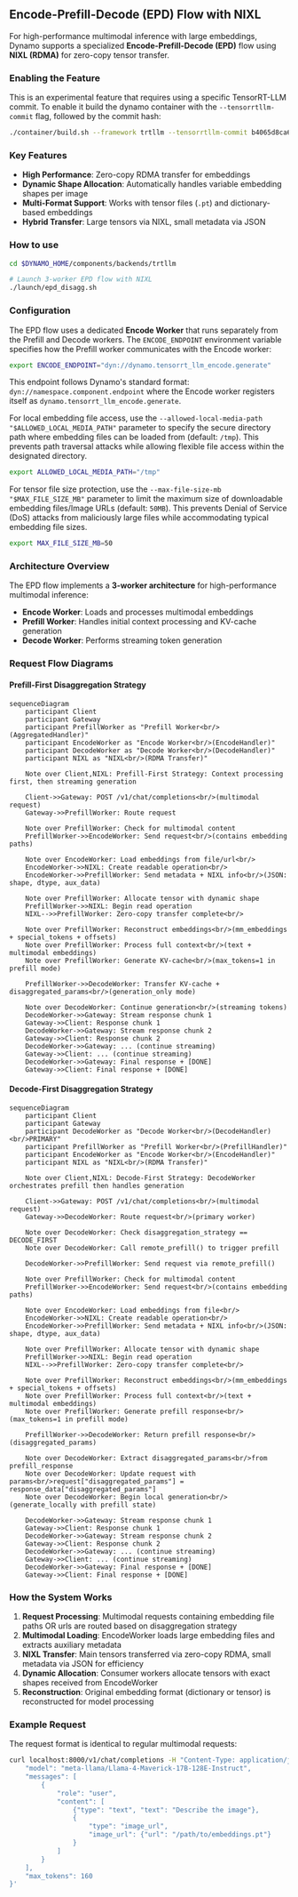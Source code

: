 ## Encode-Prefill-Decode (EPD) Flow with NIXL

For high-performance multimodal inference with large embeddings, Dynamo supports a specialized **Encode-Prefill-Decode (EPD)** flow using **NIXL (RDMA)** for zero-copy tensor transfer.

### Enabling the Feature

This is an experimental feature that requires using a specific TensorRT-LLM commit.
To enable it build the dynamo container with the `--tensorrtllm-commit` flag, followed by the commit hash:

```bash
./container/build.sh --framework trtllm --tensorrtllm-commit b4065d8ca64a64eee9fdc64b39cb66d73d4be47c
```

### Key Features

- **High Performance**: Zero-copy RDMA transfer for embeddings
- **Dynamic Shape Allocation**: Automatically handles variable embedding shapes per image
- **Multi-Format Support**: Works with tensor files (`.pt`) and dictionary-based embeddings
- **Hybrid Transfer**: Large tensors via NIXL, small metadata via JSON

### How to use

```bash
cd $DYNAMO_HOME/components/backends/trtllm

# Launch 3-worker EPD flow with NIXL
./launch/epd_disagg.sh
```

### Configuration

The EPD flow uses a dedicated **Encode Worker** that runs separately from the Prefill and Decode workers. The `ENCODE_ENDPOINT` environment variable specifies how the Prefill worker communicates with the Encode worker:

```bash
export ENCODE_ENDPOINT="dyn://dynamo.tensorrt_llm_encode.generate"
```

This endpoint follows Dynamo's standard format: `dyn://namespace.component.endpoint` where the Encode worker registers itself as `dynamo.tensorrt_llm_encode.generate`.

For local embedding file access, use the `--allowed-local-media-path "$ALLOWED_LOCAL_MEDIA_PATH"` parameter to specify the secure directory path where embedding files can be loaded from (default: `/tmp`). This prevents path traversal attacks while allowing flexible file access within the designated directory.

```bash
export ALLOWED_LOCAL_MEDIA_PATH="/tmp"
```

For tensor file size protection, use the `--max-file-size-mb "$MAX_FILE_SIZE_MB"` parameter to limit the maximum size of downloadable embedding files/Image URLs (default: `50MB`). This prevents Denial of Service (DoS) attacks from maliciously large files while accommodating typical embedding file sizes.

```bash
export MAX_FILE_SIZE_MB=50
```

### Architecture Overview

The EPD flow implements a **3-worker architecture** for high-performance multimodal inference:

- **Encode Worker**: Loads and processes multimodal embeddings
- **Prefill Worker**: Handles initial context processing and KV-cache generation
- **Decode Worker**: Performs streaming token generation

### Request Flow Diagrams

#### Prefill-First Disaggregation Strategy

```mermaid
sequenceDiagram
    participant Client
    participant Gateway
    participant PrefillWorker as "Prefill Worker<br/>(AggregatedHandler)"
    participant EncodeWorker as "Encode Worker<br/>(EncodeHandler)"
    participant DecodeWorker as "Decode Worker<br/>(DecodeHandler)"
    participant NIXL as "NIXL<br/>(RDMA Transfer)"

    Note over Client,NIXL: Prefill-First Strategy: Context processing first, then streaming generation

    Client->>Gateway: POST /v1/chat/completions<br/>(multimodal request)
    Gateway->>PrefillWorker: Route request

    Note over PrefillWorker: Check for multimodal content
    PrefillWorker->>EncodeWorker: Send request<br/>(contains embedding paths)

    Note over EncodeWorker: Load embeddings from file/url<br/>
    EncodeWorker->>NIXL: Create readable operation<br/>
    EncodeWorker->>PrefillWorker: Send metadata + NIXL info<br/>(JSON: shape, dtype, aux_data)

    Note over PrefillWorker: Allocate tensor with dynamic shape
    PrefillWorker->>NIXL: Begin read operation
    NIXL-->>PrefillWorker: Zero-copy transfer complete<br/>

    Note over PrefillWorker: Reconstruct embeddings<br/>(mm_embeddings + special_tokens + offsets)
    Note over PrefillWorker: Process full context<br/>(text + multimodal embeddings)
    Note over PrefillWorker: Generate KV-cache<br/>(max_tokens=1 in prefill mode)

    PrefillWorker->>DecodeWorker: Transfer KV-cache + disaggregated_params<br/>(generation_only mode)

    Note over DecodeWorker: Continue generation<br/>(streaming tokens)
    DecodeWorker->>Gateway: Stream response chunk 1
    Gateway->>Client: Response chunk 1
    DecodeWorker->>Gateway: Stream response chunk 2
    Gateway->>Client: Response chunk 2
    DecodeWorker->>Gateway: ... (continue streaming)
    Gateway->>Client: ... (continue streaming)
    DecodeWorker->>Gateway: Final response + [DONE]
    Gateway->>Client: Final response + [DONE]
```

#### Decode-First Disaggregation Strategy

```mermaid
sequenceDiagram
    participant Client
    participant Gateway
    participant DecodeWorker as "Decode Worker<br/>(DecodeHandler)<br/>PRIMARY"
    participant PrefillWorker as "Prefill Worker<br/>(PrefillHandler)"
    participant EncodeWorker as "Encode Worker<br/>(EncodeHandler)"
    participant NIXL as "NIXL<br/>(RDMA Transfer)"

    Note over Client,NIXL: Decode-First Strategy: DecodeWorker orchestrates prefill then handles generation

    Client->>Gateway: POST /v1/chat/completions<br/>(multimodal request)
    Gateway->>DecodeWorker: Route request<br/>(primary worker)

    Note over DecodeWorker: Check disaggregation_strategy == DECODE_FIRST
    Note over DecodeWorker: Call remote_prefill() to trigger prefill

    DecodeWorker->>PrefillWorker: Send request via remote_prefill()

    Note over PrefillWorker: Check for multimodal content
    PrefillWorker->>EncodeWorker: Send request<br/>(contains embedding paths)

    Note over EncodeWorker: Load embeddings from file<br/>
    EncodeWorker->>NIXL: Create readable operation<br/>
    EncodeWorker->>PrefillWorker: Send metadata + NIXL info<br/>(JSON: shape, dtype, aux_data)

    Note over PrefillWorker: Allocate tensor with dynamic shape
    PrefillWorker->>NIXL: Begin read operation
    NIXL-->>PrefillWorker: Zero-copy transfer complete<br/>

    Note over PrefillWorker: Reconstruct embeddings<br/>(mm_embeddings + special_tokens + offsets)
    Note over PrefillWorker: Process full context<br/>(text + multimodal embeddings)
    Note over PrefillWorker: Generate prefill response<br/>(max_tokens=1 in prefill mode)

    PrefillWorker->>DecodeWorker: Return prefill response<br/>(disaggregated_params)

    Note over DecodeWorker: Extract disaggregated_params<br/>from prefill_response
    Note over DecodeWorker: Update request with params<br/>request["disaggregated_params"] = response_data["disaggregated_params"]
    Note over DecodeWorker: Begin local generation<br/>(generate_locally with prefill state)

    DecodeWorker->>Gateway: Stream response chunk 1
    Gateway->>Client: Response chunk 1
    DecodeWorker->>Gateway: Stream response chunk 2
    Gateway->>Client: Response chunk 2
    DecodeWorker->>Gateway: ... (continue streaming)
    Gateway->>Client: ... (continue streaming)
    DecodeWorker->>Gateway: Final response + [DONE]
    Gateway->>Client: Final response + [DONE]
```

### How the System Works

1. **Request Processing**: Multimodal requests containing embedding file paths OR urls are routed based on disaggregation strategy
2. **Multimodal Loading**: EncodeWorker loads large embedding files and extracts auxiliary metadata
3. **NIXL Transfer**: Main tensors transferred via zero-copy RDMA, small metadata via JSON for efficiency
4. **Dynamic Allocation**: Consumer workers allocate tensors with exact shapes received from EncodeWorker
5. **Reconstruction**: Original embedding format (dictionary or tensor) is reconstructed for model processing

### Example Request

The request format is identical to regular multimodal requests:

```bash
curl localhost:8000/v1/chat/completions -H "Content-Type: application/json" -d '{
    "model": "meta-llama/Llama-4-Maverick-17B-128E-Instruct",
    "messages": [
        {
            "role": "user",
            "content": [
                {"type": "text", "text": "Describe the image"},
                {
                    "type": "image_url",
                    "image_url": {"url": "/path/to/embeddings.pt"}
                }
            ]
        }
    ],
    "max_tokens": 160
}'
```
